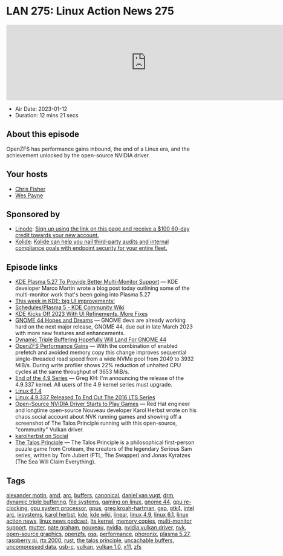 # LAN 275: Linux Action News 275

<iframe src="https://player.fireside.fm/v2/DAcK9LdX+Wi-myIs5?theme=dark" width="740" height="200" frameborder="0" scrolling="no"></iframe>

* Air Date: 2023-01-12
* Duration: 12 mins 21 secs

## About this episode

OpenZFS has performance gains inbound, the end of a Linux era, and the achievement unlocked by the open-source NVIDIA driver.

## Your hosts
* [Chris Fisher](https://linuxactionnews.com/hosts/chris)
* [Wes Payne](https://linuxactionnews.com/hosts/wes)

## Sponsored by

  * [Linode](http://linode.com/lan): [Sign up using the link on this page and receive a $100 60-day credit towards your new account. ](http://linode.com/lan)
  * [Kolide](https://l.kolide.co/3klbWzr): [Kolide can help you nail third-party audits and internal compliance goals with endpoint security for your entire fleet. ](https://l.kolide.co/3klbWzr)



## Episode links

  * [KDE Plasma 5.27 To Provide Better Multi-Monitor Support](https://www.phoronix.com/news/KDE-Plasma-5.27-Multi-Monitor "KDE Plasma 5.27 To Provide Better Multi-Monitor Support") — KDE developer Marco Martin wrote a blog post today outlining some of the multi-monitor work that's been going into Plasma 5.27
  * [This week in KDE: big UI improvements!](https://pointieststick.com/2023/01/06/this-week-in-kde-big-ui-improvements/ "This week in KDE: big UI improvements!")
  * [Schedules/Plasma 5 - KDE Community Wiki](https://community.kde.org/Schedules/Plasma_5 "Schedules/Plasma 5 - KDE Community Wiki")
  * [KDE Kicks Off 2023 With UI Refinements, More Fixes](https://www.phoronix.com/news/KDE-Starts-2023 "KDE Kicks Off 2023 With UI Refinements, More Fixes")
  * [GNOME 44 Hopes and Dreams](https://9to5linux.com/gnome-44-release-date "GNOME 44 Hopes and Dreams") — GNOME devs are already working hard on the next major release, GNOME 44, due out in late March 2023 with more new features and enhancements.
  * [Dynamic Triple Buffering Hopefully Will Land For GNOME 44](https://www.phoronix.com/news/GNOME-44-Hopes-Triple-Buffering "Dynamic Triple Buffering Hopefully Will Land For GNOME 44")
  * [OpenZFS Performance Gains](https://github.com/openzfs/zfs/pull/14243 "OpenZFS Performance Gains") — With the combination of enabled prefetch and avoided memory copy this change improves sequential single-threaded read speed from a wide NVMe pool from 2049 to 3932 MiB/s. During write profiler shows 22% reduction of unhalted CPU cycles at the same throughput of 3653 MiB/s.
  * [End of the 4.9 Series](https://lore.kernel.org/lkml/Y7lbu6%2F0P7Q%2FP3oj@kroah.com/T/ "End of the 4.9 Series") — Greg KH: I'm announcing the release of the 4.9.337 kernel. All users of the 4.9 kernel series must upgrade.
  * [Linux 6.1.4](https://lore.kernel.org/lkml/1673088312205135@kroah.com/T/#t "Linux 6.1.4")
  * [Linux 4.9.337 Released To End Out The 2016 LTS Series](https://www.phoronix.com/news/Linux-4.9.337-LTS-Over "Linux 4.9.337 Released To End Out The 2016 LTS Series")
  * [Open-Source NVIDIA Driver Starts to Play Games](https://www.phoronix.com/news/NVK-Running-Talos-Game "Open-Source NVIDIA Driver Starts to Play Games") — Red Hat engineer and longtime open-source Nouveau developer Karol Herbst wrote on his chaos.social account about NVK running games and showing off a screenshot of The Talos Principle running with this open-source, "community" Vulkan driver.
  * [karolherbst on Social](https://chaos.social/@karolherbst/109666048560595911 "karolherbst on Social")
  * [The Talos Principle](http://www.croteam.com/talosprinciple/ "The Talos Principle") — The Talos Principle is a philosophical first-person puzzle game from Croteam, the creators of the legendary Serious Sam series, written by Tom Jubert (FTL, The Swapper) and Jonas Kyratzes (The Sea Will Claim Everything). 



## Tags

[alexander motin](https://linuxactionnews.com/tags/alexander%20motin), [amd](https://linuxactionnews.com/tags/amd), [arc](https://linuxactionnews.com/tags/arc), [buffers](https://linuxactionnews.com/tags/buffers), [canonical](https://linuxactionnews.com/tags/canonical), [daniel van vugt](https://linuxactionnews.com/tags/daniel%20van%20vugt), [drm](https://linuxactionnews.com/tags/drm), [dynamic triple buffering](https://linuxactionnews.com/tags/dynamic%20triple%20buffering), [file systems](https://linuxactionnews.com/tags/file%20systems), [gaming on linux](https://linuxactionnews.com/tags/gaming%20on%20linux), [gnome 44](https://linuxactionnews.com/tags/gnome%2044), [gpu re-clocking](https://linuxactionnews.com/tags/gpu%20re-clocking), [gpu system processor](https://linuxactionnews.com/tags/gpu%20system%20processor), [gpus](https://linuxactionnews.com/tags/gpus), [greg kroah-hartman](https://linuxactionnews.com/tags/greg%20kroah-hartman), [gsp](https://linuxactionnews.com/tags/gsp), [gtk4](https://linuxactionnews.com/tags/gtk4), [intel arc](https://linuxactionnews.com/tags/intel%20arc), [ixsystems](https://linuxactionnews.com/tags/ixsystems), [karol herbst](https://linuxactionnews.com/tags/karol%20herbst), [kde](https://linuxactionnews.com/tags/kde), [kde wiki](https://linuxactionnews.com/tags/kde%20wiki), [linear](https://linuxactionnews.com/tags/linear), [linux 4.9](https://linuxactionnews.com/tags/linux%204.9), [linux 6.1](https://linuxactionnews.com/tags/linux%206.1), [linux action news](https://linuxactionnews.com/tags/linux%20action%20news), [linux news podcast](https://linuxactionnews.com/tags/linux%20news%20podcast), [lts kernel](https://linuxactionnews.com/tags/lts%20kernel), [memory copies](https://linuxactionnews.com/tags/memory%20copies), [multi-monitor support](https://linuxactionnews.com/tags/multi-monitor%20support), [mutter](https://linuxactionnews.com/tags/mutter), [nate graham](https://linuxactionnews.com/tags/nate%20graham), [nouveau](https://linuxactionnews.com/tags/nouveau), [nvidia](https://linuxactionnews.com/tags/nvidia), [nvidia vulkan driver](https://linuxactionnews.com/tags/nvidia%20vulkan%20driver), [nvk](https://linuxactionnews.com/tags/nvk), [open-source graphics](https://linuxactionnews.com/tags/open-source%20graphics), [openzfs](https://linuxactionnews.com/tags/openzfs), [oss](https://linuxactionnews.com/tags/oss), [performance](https://linuxactionnews.com/tags/performance), [phoronix](https://linuxactionnews.com/tags/phoronix), [plasma 5.27](https://linuxactionnews.com/tags/plasma%205.27), [raspberry pi](https://linuxactionnews.com/tags/raspberry%20pi), [rtx 2000](https://linuxactionnews.com/tags/rtx%202000), [rust](https://linuxactionnews.com/tags/rust), [the talos principle](https://linuxactionnews.com/tags/the%20talos%20principle), [uncachable buffers](https://linuxactionnews.com/tags/uncachable%20buffers), [uncompressed data](https://linuxactionnews.com/tags/uncompressed%20data), [usb-c](https://linuxactionnews.com/tags/usb-c), [vulkan](https://linuxactionnews.com/tags/vulkan), [vulkan 1.0](https://linuxactionnews.com/tags/vulkan%201.0), [x11](https://linuxactionnews.com/tags/x11), [zfs](https://linuxactionnews.com/tags/zfs)
